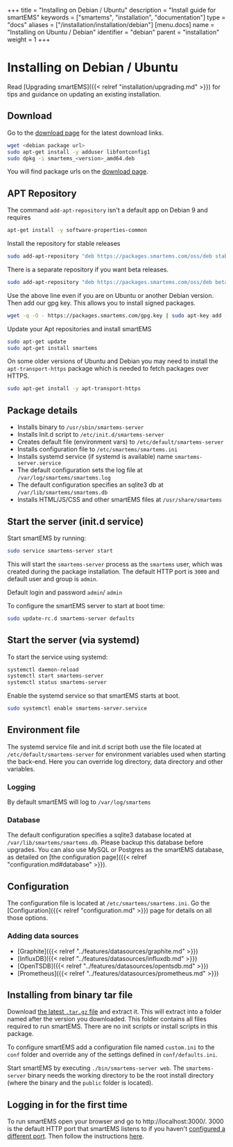 +++
title = "Installing on Debian / Ubuntu"
description = "Install guide for smartEMS"
keywords = ["smartems", "installation", "documentation"]
type = "docs"
aliases = ["/installation/installation/debian"]
[menu.docs]
name = "Installing on Ubuntu / Debian"
identifier = "debian"
parent = "installation"
weight = 1
+++

# Installing on Debian / Ubuntu

Read [Upgrading smartEMS]({{< relref "installation/upgrading.md" >}}) for tips and guidance on updating an existing
installation.

## Download

Go to the [download page](https://smartems.com/smartems/download?platform=linux) for the latest download
links.

```bash
wget <debian package url>
sudo apt-get install -y adduser libfontconfig1
sudo dpkg -i smartems_<version>_amd64.deb
```

You will find package urls on the [download page](https://smartems.com/smartems/download?platform=linux).

## APT Repository

The command `add-apt-repository` isn't a default app on Debian 9 and requires
```bash
apt-get install -y software-properties-common
```

Install the repository for stable releases

```bash
sudo add-apt-repository "deb https://packages.smartems.com/oss/deb stable main"
```

There is a separate repository if you want beta releases.

```bash
sudo add-apt-repository "deb https://packages.smartems.com/oss/deb beta main"
```

Use the above line even if you are on Ubuntu or another Debian version. Then add our gpg key. This allows you to install signed packages.

```bash
wget -q -O - https://packages.smartems.com/gpg.key | sudo apt-key add -
```

Update your Apt repositories and install smartEMS

```bash
sudo apt-get update
sudo apt-get install smartems
```

On some older versions of Ubuntu and Debian you may need to install the
`apt-transport-https` package which is needed to fetch packages over
HTTPS.

```bash
sudo apt-get install -y apt-transport-https
```

## Package details

- Installs binary to `/usr/sbin/smartems-server`
- Installs Init.d script to `/etc/init.d/smartems-server`
- Creates default file (environment vars) to `/etc/default/smartems-server`
- Installs configuration file to `/etc/smartems/smartems.ini`
- Installs systemd service (if systemd is available) name `smartems-server.service`
- The default configuration sets the log file at `/var/log/smartems/smartems.log`
- The default configuration specifies an sqlite3 db at `/var/lib/smartems/smartems.db`
- Installs HTML/JS/CSS and other smartEMS files at `/usr/share/smartems`

## Start the server (init.d service)

Start smartEMS by running:

```bash
sudo service smartems-server start
```

This will start the `smartems-server` process as the `smartems` user,
which was created during the package installation. The default HTTP port
is `3000` and default user and group is `admin`.

Default login and password `admin`/ `admin`

To configure the smartEMS server to start at boot time:

```bash
sudo update-rc.d smartems-server defaults
```

## Start the server (via systemd)

To start the service using systemd:

```bash
systemctl daemon-reload
systemctl start smartems-server
systemctl status smartems-server
```

Enable the systemd service so that smartEMS starts at boot.

```bash
sudo systemctl enable smartems-server.service
```

## Environment file

The systemd service file and init.d script both use the file located at
`/etc/default/smartems-server` for environment variables used when
starting the back-end. Here you can override log directory, data
directory and other variables.

### Logging

By default smartEMS will log to `/var/log/smartems`

### Database

The default configuration specifies a sqlite3 database located at
`/var/lib/smartems/smartems.db`. Please backup this database before
upgrades. You can also use MySQL or Postgres as the smartEMS database, as detailed on [the configuration page]({{< relref "configuration.md#database" >}}).

## Configuration

The configuration file is located at `/etc/smartems/smartems.ini`.  Go the
[Configuration]({{< relref "configuration.md" >}}) page for details on all
those options.

### Adding data sources

- [Graphite]({{< relref "../features/datasources/graphite.md" >}})
- [InfluxDB]({{< relref "../features/datasources/influxdb.md" >}})
- [OpenTSDB]({{< relref "../features/datasources/opentsdb.md" >}})
- [Prometheus]({{< relref "../features/datasources/prometheus.md" >}})

## Installing from binary tar file

Download [the latest `.tar.gz` file](https://smartems.com/get) and
extract it.  This will extract into a folder named after the version you
downloaded. This folder contains all files required to run smartEMS.  There are
no init scripts or install scripts in this package.

To configure smartEMS add a configuration file named `custom.ini` to the
`conf` folder and override any of the settings defined in
`conf/defaults.ini`.

Start smartEMS by executing `./bin/smartems-server web`. The `smartems-server`
binary needs the working directory to be the root install directory (where the
binary and the `public` folder is located).

## Logging in for the first time

To run smartEMS open your browser and go to http://localhost:3000/. 3000 is the default HTTP port that smartEMS listens to if you haven't [configured a different port](/installation/configuration/#http-port).
Then follow the instructions [here](/guides/getting_started/).
